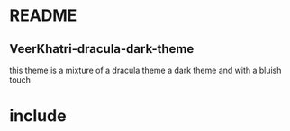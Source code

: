 # README
## VeerKhatri-dracula-dark-theme
this theme is a mixture of a dracula theme a dark theme and with a bluish touch
# include
